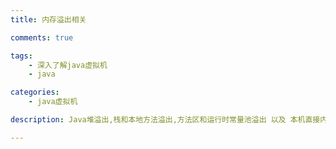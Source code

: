 ```yaml
---
title: 内存溢出相关

comments: true    

tags: 
    - 深入了解java虚拟机
    - java

categories: 
    - java虚拟机

description: Java堆溢出,栈和本地方法溢出,方法区和运行时常量池溢出 以及 本机直接内存溢出

---
```


